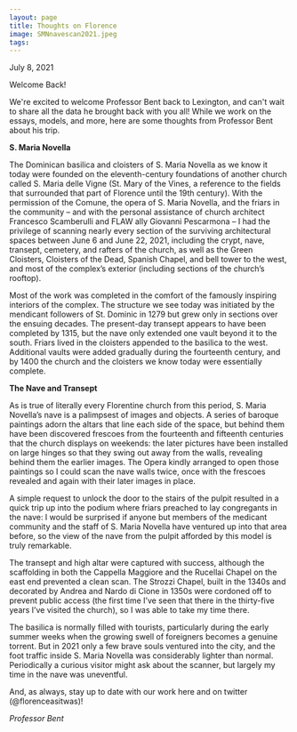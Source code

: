 ```yaml
---
layout: page
title: Thoughts on Florence 
image: SMNnavescan2021.jpeg
tags:
---
```

<p> July 8, 2021 </p>
<p> Welcome Back! </p>

<p> We're excited to welcome Professor Bent back to Lexington, and can't wait to share all the data he brought back with you all! While we work on the essays, models, and more, here are some thoughts from Professor Bent about his trip. </p>
<!-- more -->

<p><b> S. Maria Novella </b></p>

<p> The Dominican basilica and cloisters of S. Maria Novella as we know it today were founded on the eleventh-century foundations of another church called S. Maria delle Vigne (St. Mary of the Vines, a reference to the fields that surrounded that part of Florence until the 19th century). With the permission of the Comune, the opera of S. Maria Novella, and the friars in the community – and with the personal assistance of church architect Francesco Scamberulli and FLAW ally Giovanni Pescarmona – I had the privilege of scanning nearly every section of the surviving architectural spaces between June 6 and June 22, 2021, including the crypt, nave, transept, cemetery, and rafters of the church, as well as the Green Cloisters, Cloisters of the Dead, Spanish Chapel, and bell tower to the west, and most of the complex’s exterior (including sections of the church’s rooftop).</p>

<p>Most of the work was completed in the comfort of the famously inspiring interiors of the complex. The structure we see today was initiated by the mendicant followers of St. Dominic in 1279 but grew only in sections over the ensuing decades. The present-day transept appears to have been completed by 1315, but the nave only extended one vault beyond it to the south. Friars lived in the cloisters appended to the basilica to the west. Additional vaults were added gradually during the fourteenth century, and by 1400 the church and the cloisters we know today were essentially complete.</p>

<p><b>The Nave and Transept</b></p>

<p>As is true of literally every Florentine church from this period, S. Maria Novella’s nave is a palimpsest of images and objects. A series of baroque paintings adorn the altars that line each side of the space, but behind them have been discovered frescoes from the fourteenth and fifteenth centuries that the church displays on weekends: the later pictures have been installed on large hinges so that they swing out away from the walls, revealing behind them the earlier images. The Opera kindly arranged to open those paintings so I could scan the nave walls twice, once with the frescoes revealed and again with their later images in place.</p>

<p>A simple request to unlock the door to the stairs of the pulpit resulted in a quick trip up into the  podium where friars preached to lay congregants in the nave: I would be surprised if anyone but members of the medicant community and the staff of S. Maria Novella have ventured up into that area before, so the view of the nave from the pulpit afforded by this model is truly remarkable.</p>

<p>The transept and high altar were captured with success, although the scaffolding in both the Cappella Maggiore and the Rucellai Chapel on the east end prevented a clean scan. The Strozzi Chapel, built in the 1340s and decorated by Andrea and Nardo di Cione in 1350s were cordoned off to prevent public access (the first time I’ve seen that there in the thirty-five years I’ve visited the church), so I was able to take my time there.</p>

<p>The basilica is normally filled with tourists, particularly during the early summer weeks when the growing swell of foreigners becomes a genuine torrent. But in 2021 only a few brave souls ventured into the city, and the foot traffic inside S. Maria Novella was considerably lighter than normal. Periodically a curious visitor might ask about the scanner, but largely my time in the nave was uneventful.</p>

<p> And, as always, stay up to date with our work here and on twitter (@florenceasitwas)!</p>
  
  <p><i>Professor Bent</i></p>

